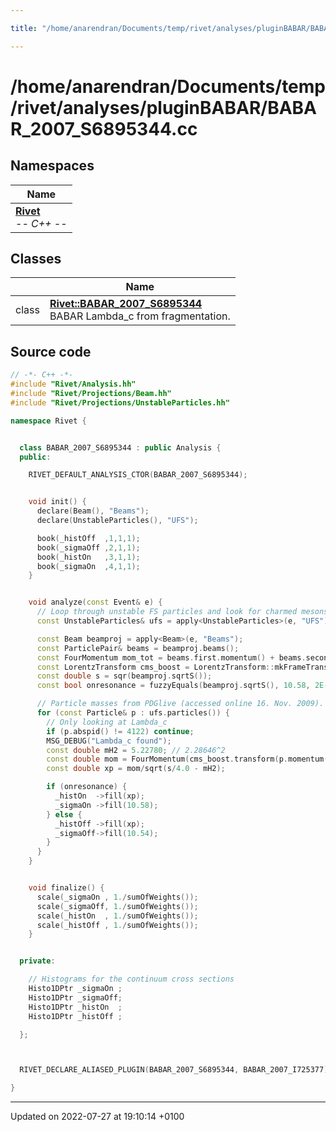 ```yaml
---

title: "/home/anarendran/Documents/temp/rivet/analyses/pluginBABAR/BABAR_2007_S6895344.cc"

---
```


# /home/anarendran/Documents/temp/rivet/analyses/pluginBABAR/BABAR_2007_S6895344.cc



## Namespaces

| Name           |
| -------------- |
| **[Rivet](http://example.org/namespaces/namespacerivet/)** <br>-*- C++ -*-  |

## Classes

|                | Name           |
| -------------- | -------------- |
| class | **[Rivet::BABAR_2007_S6895344](http://example.org/classes/classrivet_1_1babar__2007__s6895344/)** <br>BABAR Lambda_c from fragmentation.  |




## Source code

```cpp
// -*- C++ -*-
#include "Rivet/Analysis.hh"
#include "Rivet/Projections/Beam.hh"
#include "Rivet/Projections/UnstableParticles.hh"

namespace Rivet {


  class BABAR_2007_S6895344 : public Analysis {
  public:

    RIVET_DEFAULT_ANALYSIS_CTOR(BABAR_2007_S6895344);


    void init() {
      declare(Beam(), "Beams");
      declare(UnstableParticles(), "UFS");

      book(_histOff  ,1,1,1);
      book(_sigmaOff ,2,1,1);
      book(_histOn   ,3,1,1);
      book(_sigmaOn  ,4,1,1);
    }


    void analyze(const Event& e) {
      // Loop through unstable FS particles and look for charmed mesons/baryons
      const UnstableParticles& ufs = apply<UnstableParticles>(e, "UFS");

      const Beam beamproj = apply<Beam>(e, "Beams");
      const ParticlePair& beams = beamproj.beams();
      const FourMomentum mom_tot = beams.first.momentum() + beams.second.momentum();
      const LorentzTransform cms_boost = LorentzTransform::mkFrameTransformFromBeta(mom_tot.betaVec());
      const double s = sqr(beamproj.sqrtS());
      const bool onresonance = fuzzyEquals(beamproj.sqrtS(), 10.58, 2E-3);

      // Particle masses from PDGlive (accessed online 16. Nov. 2009).
      for (const Particle& p : ufs.particles()) {
        // Only looking at Lambda_c
        if (p.abspid() != 4122) continue;
        MSG_DEBUG("Lambda_c found");
        const double mH2 = 5.22780; // 2.28646^2
        const double mom = FourMomentum(cms_boost.transform(p.momentum())).p();
        const double xp = mom/sqrt(s/4.0 - mH2);

        if (onresonance) {
          _histOn  ->fill(xp);
          _sigmaOn ->fill(10.58);
        } else {
          _histOff ->fill(xp);
          _sigmaOff->fill(10.54);
        }
      }
    }


    void finalize() {
      scale(_sigmaOn , 1./sumOfWeights());
      scale(_sigmaOff, 1./sumOfWeights());
      scale(_histOn  , 1./sumOfWeights());
      scale(_histOff , 1./sumOfWeights());
    }


  private:

    // Histograms for the continuum cross sections
    Histo1DPtr _sigmaOn ;
    Histo1DPtr _sigmaOff;
    Histo1DPtr _histOn  ;
    Histo1DPtr _histOff ;

  };



  RIVET_DECLARE_ALIASED_PLUGIN(BABAR_2007_S6895344, BABAR_2007_I725377);

}
```


-------------------------------

Updated on 2022-07-27 at 19:10:14 +0100
